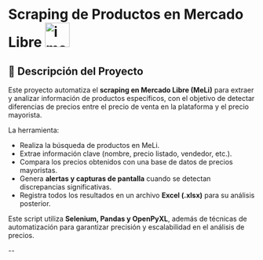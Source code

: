 # Scraping de Productos en Mercado Libre <img width="50" height="50" alt="image" src="https://github.com/user-attachments/assets/b7fe7974-2a42-48a2-848b-f035d7e17b94" />


## 📌 Descripción del Proyecto

Este proyecto automatiza el **scraping en Mercado Libre (MeLi)** para extraer y analizar información de productos específicos, con el objetivo de detectar diferencias de precios entre el precio de venta en la plataforma y el precio mayorista.

La herramienta:
- Realiza la búsqueda de productos en MeLi.
- Extrae información clave (nombre, precio listado, vendedor, etc.).
- Compara los precios obtenidos con una base de datos de precios mayoristas.
- Genera **alertas y capturas de pantalla** cuando se detectan discrepancias significativas.
- Registra todos los resultados en un archivo **Excel (.xlsx)** para su análisis posterior.

Este script utiliza **Selenium, Pandas y OpenPyXL**, además de técnicas de automatización para garantizar precisión y escalabilidad en el análisis de precios.

--
